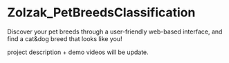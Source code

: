 # Zolzak_PetBreedsClassification
Discover your pet breeds through a user-friendly web-based interface, and find a cat&amp;dog breed that looks like you!

project description + demo videos will be update.
